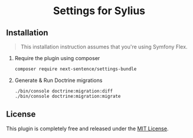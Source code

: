 
<h1 align="center">Settings for Sylius</h1>

## Installation

> This installation instruction assumes that you're using Symfony Flex.

1. Require the plugin using composer

    ```bash
    composer require next-sentence/settings-bundle
    ```

2. Generate & Run Doctrine migrations

    ```
    ./bin/console doctrine:migration:diff
    ./bin/console doctrine:migration:migrate
    ```

## License

This plugin is completely free and released under the [MIT License](https://github.com/monsieurbiz/SyliusSettingsPlugin/blob/master/LICENSE).
